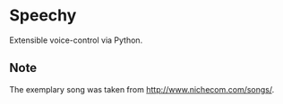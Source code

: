 # Speechy
Extensible voice-control via Python.

## Note
The exemplary song was taken from http://www.nichecom.com/songs/.
